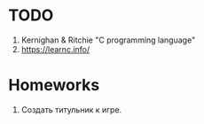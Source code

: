# TODO

1. Kernighan & Ritchie "C programming language"
1. https://learnc.info/

# Homeworks

1. Создать титульник к игре.
